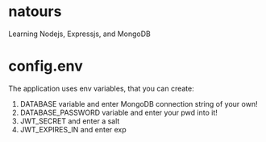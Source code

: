 # natours
 Learning Nodejs, Expressjs, and MongoDB

# config.env
 The application uses env variables, that you can create:
 1. DATABASE variable and enter MongoDB connection string of your own!
 2. DATABASE_PASSWORD variable and enter your pwd into it!
 3. JWT_SECRET and enter a salt
 4. JWT_EXPIRES_IN and enter exp
